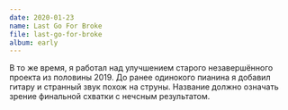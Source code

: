 ```yaml
---
date: 2020-01-23
name: Last Go For Broke
file: last-go-for-broke
album: early
---
```


В то же время, я работал над улучшением старого незавершённого проекта из половины 2019. До ранее одинокого пианина я добавил гитару и странный звук похож на струны. Название должно означать зрение финальной схватки с нечсным результатом.
